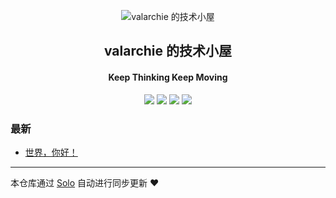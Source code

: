 <p align="center"><img alt="valarchie 的技术小屋" src="https://static.b3log.org/images/brand/solo-32.png"></p><h2 align="center">
valarchie 的技术小屋
</h2>

<h4 align="center">Keep Thinking Keep Moving </h4>
<p align="center"><a title="valarchie 的技术小屋" target="_blank" href="https://github.com/valarchie/solo-blog"><img src="https://img.shields.io/github/last-commit/valarchie/solo-blog.svg?style=flat-square&color=FF9900"></a>
<a title="GitHub repo size in bytes" target="_blank" href="https://github.com/valarchie/solo-blog"><img src="https://img.shields.io/github/repo-size/valarchie/solo-blog.svg?style=flat-square"></a>
<a title="Solo Version" target="_blank" href="https://github.com/b3log/solo/releases"><img src="https://img.shields.io/badge/solo-3.6.3-f1e05a.svg?style=flat-square&color=blueviolet"></a>
<a title="Hits" target="_blank" href="https://github.com/b3log/hits"><img src="https://hits.b3log.org/valarchie/solo-blog.svg"></a></p>

### 最新

* [世界，你好！](http://vc2x.com/hello-solo)



---

本仓库通过 [Solo](https://github.com/b3log/solo) 自动进行同步更新 ❤️ 